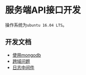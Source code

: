 # 服务端API接口开发
操作系统为`ubuntu 16.04 LTS`。

## 开发文档
  - [使用mongodb](docs/使用mongodb.md)
  - [跨域问题](docs/跨域问题.md)
  - [日志中间件](docs/日志中间件.md)
